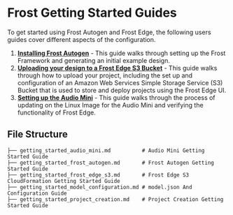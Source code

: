 # Frost Getting Started Guides
To get started using Frost Autogen and Frost Edge, the following users guides cover different aspects of the configuration.
1. **[Installing Frost Autogen](getting_started_frost_autogen.md)** - This guide walks through setting up the Frost Framework and generating an initial example design.
2. **[Uploading your design to a Frost Edge S3 Bucket](getting_started_frost_edge_s3.md)** - This guide walks through how to upload your project, including the set up and configuration of an Amazon Web Services Simple Storage Service (S3) Bucket that is used to store and deploy projects using the Frost Edge UI.
3. **[Setting up the Audio Mini](getting_started_audio_mini.md)** - This guide walks through the process of updating on the Linux Image for the Audio Mini and verifying the functionality of Frost Edge.
## File Structure
    ├── getting_started_audio_mini.md          # Audio Mini Getting Started Guide
    ├── getting_started_frost_autogen.md       # Frost Autogen Getting Started Guide
    ├── getting_started_frost_edge_s3.md       # Frost Edge S3 CloudFormation Getting Started Guide
    ├── getting_started_model_configuration.md # model.json And Configuration Guide
    ├── getting_started_project_creation.md    # Project Creation Getting Started Guide
